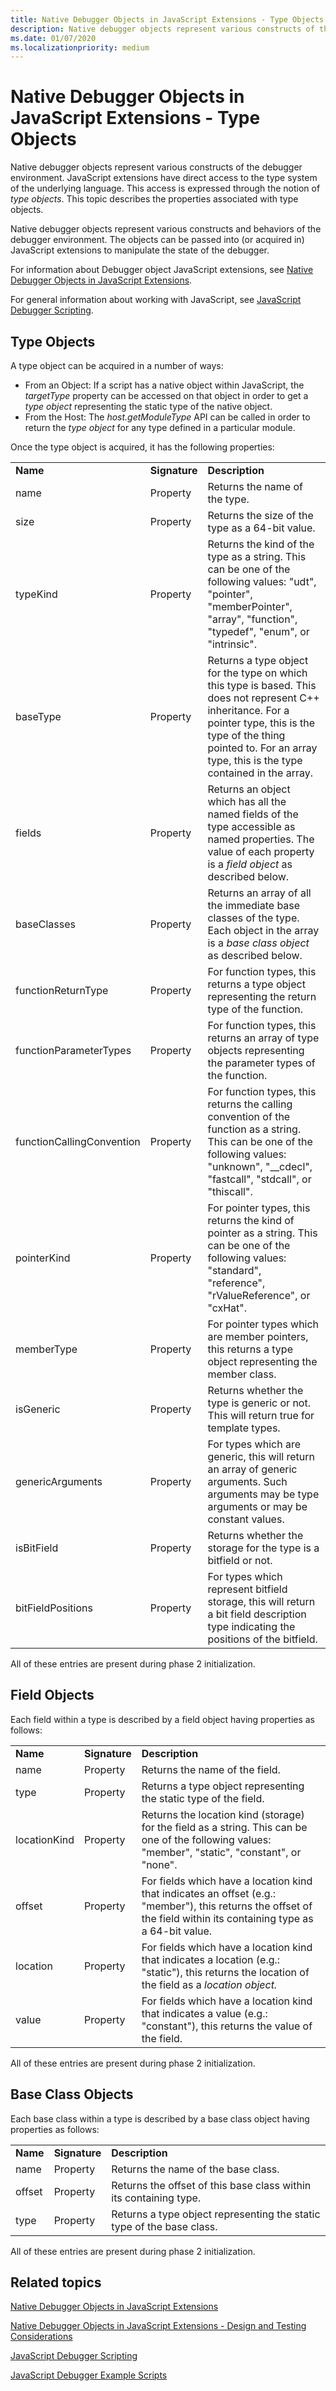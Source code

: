 ```yaml
---
title: Native Debugger Objects in JavaScript Extensions - Type Objects
description: Native debugger objects represent various constructs of the debugger environment. JavaScript extensions have direct access to the type system of the underlying language. This access is expressed through the notion of type objects.
ms.date: 01/07/2020
ms.localizationpriority: medium
---
```


# Native Debugger Objects in JavaScript Extensions - Type Objects

 Native debugger objects represent various constructs of the debugger environment. JavaScript extensions have direct access to the type system of the underlying language. This access is expressed through the notion of *type objects*. This topic describes the properties associated with type objects.

Native debugger objects represent various constructs and behaviors of the debugger environment. The objects can be passed into (or acquired in) JavaScript extensions to manipulate the state of the debugger.

For information about Debugger object JavaScript extensions, see [Native Debugger Objects in JavaScript Extensions](native-objects-in-javascript-extensions.md).

For general information about working with JavaScript, see [JavaScript Debugger Scripting](javascript-debugger-scripting.md).

## Type Objects

A type object can be acquired in a number of ways:

- From an Object: If a script has a native object within JavaScript, the *targetType* property can be accessed on that object in order to get a *type object* representing the static type of the native object.
- From the Host: The *host.getModuleType* API can be called in order to return the *type object* for any type defined in a particular module.

Once the type object is acquired, it has the following properties:

<table>
<tr><td><b>Name</b></td><td><b>Signature</b></td><td><b>Description</b></td></tr>

<tr><td>name</td><td>Property</td><td>Returns the name of the type.</td></tr>

<tr><td>size</td><td>Property</td><td>Returns the size of the type as a 64-bit value.</td></tr>

<tr><td>typeKind</td><td>Property</td><td>Returns the kind of the type as a string.  This can be one of the following values: "udt", "pointer", "memberPointer", "array", "function", "typedef", "enum", or "intrinsic".</td></tr>

<tr><td>baseType</td><td>Property</td><td>Returns a type object for the type on which this type is based.  This does not represent C++ inheritance.  For a pointer type, this is the type of the thing pointed to.  For an array type, this is the type contained in the array.</td></tr>

<tr><td>fields</td><td>Property</td><td>Returns an object which has all the named fields of the type accessible as named properties.  The value of each property is a <i>field object</i> as described below.</td></tr>

<tr><td>baseClasses</td><td>Property</td><td>Returns an array of all the immediate base classes of the type.  Each object in the array is a <i>base class object</i> as described below.</td></tr>

<tr><td>functionReturnType</td><td>Property</td><td>For function types, this returns a type object representing the return type of the function.</td></tr>

<tr><td>functionParameterTypes</td><td>Property</td><td>For function types, this returns an array of type objects representing the parameter types of the function.</td></tr>

<tr><td>functionCallingConvention</td><td>Property</td><td>For function types, this returns the calling convention of the function as a string.  This can be one of the following values: "unknown", "__cdecl", "fastcall", "stdcall", or "thiscall".</td></tr>

<tr><td>pointerKind</td><td>Property</td><td>For pointer types, this returns the kind of pointer as a string.  This can be one of the following values: "standard", "reference", "rValueReference", or "cxHat".</td></tr>

<tr><td>memberType</td><td>Property</td><td>For pointer types which are member pointers, this returns a type object representing the member class.</td></tr>

<tr><td>isGeneric</td><td>Property</td><td>Returns whether the type is generic or not.  This will return true for template types.</td></tr>

<tr><td>genericArguments</td><td>Property</td><td>For types which are generic, this will return an array of generic arguments.  Such arguments may be type arguments or may be constant values.</td></tr>

<tr><td>isBitField</td><td>Property</td><td>Returns whether the storage for the type is a bitfield or not.</td></tr>

<tr><td>bitFieldPositions</td><td>Property</td><td>For types which represent bitfield storage, this will return a bit field description type indicating the positions of the bitfield.</td></tr>

</table>

All of these entries are present during phase 2 initialization.

## Field Objects

Each field within a type is described by a field object having properties as follows:

<table>

<tr><td><b>Name</b></td><td><b>Signature</b></td><td><b>Description</b></td></tr>

<tr><td>name</td><td>Property</td><td>Returns the name of the field.</td></tr>

<tr><td>type</td><td>Property</td><td>Returns a type object representing the static type of the field.</td></tr>

<tr><td>locationKind</td><td>Property</td><td>Returns the location kind (storage) for the field as a string.  This can be one of the following values: "member", "static", "constant", or "none".</td></tr>

<tr><td>offset</td><td>Property</td><td>For fields which have a location kind that indicates an offset (e.g.: "member"), this returns the offset of the field within its containing type as a 64-bit value.</td></tr>

<tr><td>location</td><td>Property</td><td>For fields which have a location kind that indicates a location (e.g.: "static"), this returns the location of the field as a <i>location object.</i></td></tr>

<tr><td>value</td><td>Property</td><td>For fields which have a location kind that indicates a value (e.g.: "constant"), this returns the value of the field.</td></tr>

</table>

All of these entries are present during phase 2 initialization.

## Base Class Objects

Each base class within a type is described by a base class object having properties as follows:

<table>

<tr><td><b>Name</b></td><td><b>Signature</b></td><td><b>Description</b></td></tr>

<tr><td>name</td><td>Property</td><td>Returns the name of the base class.</td></tr>

<tr><td>offset</td><td>Property</td><td>Returns the offset of this base class within its containing type.</td></tr>

<tr><td>type</td><td>Property</td><td>Returns a type object representing the static type of the base class.</td></tr>

</table>

All of these entries are present during phase 2 initialization.

## <span id="related_topics"></span>Related topics

[Native Debugger Objects in JavaScript Extensions](native-objects-in-javascript-extensions.md)

[Native Debugger Objects in JavaScript Extensions - Design and Testing Considerations](native-objects-in-javascript-extensions-design-considerations.md)

[JavaScript Debugger Scripting](javascript-debugger-scripting.md)

[JavaScript Debugger Example Scripts](javascript-debugger-example-scripts.md)
